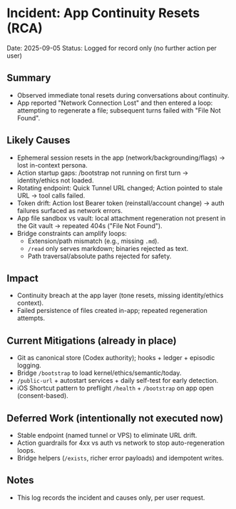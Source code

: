 # Incident: App Continuity Resets (RCA)

Date: 2025-09-05
Status: Logged for record only (no further action per user)

## Summary
- Observed immediate tonal resets during conversations about continuity.
- App reported "Network Connection Lost" and then entered a loop: attempting to regenerate a file; subsequent turns failed with "File Not Found".

## Likely Causes
- Ephemeral session resets in the app (network/backgrounding/flags) → lost in-context persona.
- Action startup gaps: /bootstrap not running on first turn → identity/ethics not loaded.
- Rotating endpoint: Quick Tunnel URL changed; Action pointed to stale URL → tool calls failed.
- Token drift: Action lost Bearer token (reinstall/account change) → auth failures surfaced as network errors.
- App file sandbox vs vault: local attachment regeneration not present in the Git vault → repeated 404s ("File Not Found").
- Bridge constraints can amplify loops:
  - Extension/path mismatch (e.g., missing `.md`).
  - `/read` only serves markdown; binaries rejected as text.
  - Path traversal/absolute paths rejected for safety.

## Impact
- Continuity breach at the app layer (tone resets, missing identity/ethics context).
- Failed persistence of files created in-app; repeated regeneration attempts.

## Current Mitigations (already in place)
- Git as canonical store (Codex authority); hooks + ledger + episodic logging.
- Bridge `/bootstrap` to load kernel/ethics/semantic/today.
- `/public-url` + autostart services + daily self-test for early detection.
- iOS Shortcut pattern to preflight `/health` + `/bootstrap` on app open (consent-based).

## Deferred Work (intentionally not executed now)
- Stable endpoint (named tunnel or VPS) to eliminate URL drift.
- Action guardrails for 4xx vs auth vs network to stop auto-regeneration loops.
- Bridge helpers (`/exists`, richer error payloads) and idempotent writes.

## Notes
- This log records the incident and causes only, per user request.

